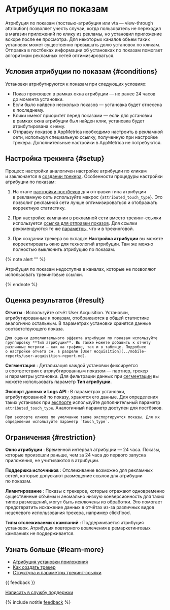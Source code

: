 # Атрибуция по показам

Атрибуция по показам (поствью-атрибуция или vta — view-through attribution) позволяет учесть случаи, когда пользователь не переходил в магазин приложений по клику из рекламы, но установил приложение вскоре после ее просмотра. Для некоторых каналов объем таких установок может существенно превышать долю установок по кликам. Отправка в постбеках информации об установках по показам помогает алгоритмам рекламных сетей оптимизироваться.

## Условия атрибуции по показам {#conditions}

Установки атрибутируются к показам при следующих условиях:

- Показ произошел в рамках окна атрибуции — не ранее 24 часов до момента установки.
- Если было найдено несколько показов — установка будет отнесена к последнему.
- Клики имеют приоритет перед показами — если для установки в рамках окна атрибуции был найден клик, установка будет атрибутирована к нему.
- Отправку показов в AppMetrica необходимо настроить в рекламной сети, используя специальную ссылку, полученную при настройке трекера. Дополнительные настройки в AppMetrica не потребуются.

## Настройка трекинга {#setup}

Процесс настройки аналогичен настройке атрибуции по кликам и заключается в [создании трекера](add-tracker.md). Особенности процедуры настройки атрибуции по показам:

1. На этапе [настройки постбеков](add-tracker.md#step5) для отправки типа атрибуции в рекламную сеть используйте макрос `{attributed_touch_type}`. Это позволит рекламной сети лучше оптимизироваться и отображать корректную статистику.

2. При настройке кампании в рекламной сети вместо трекинг-ссылки используется [ссылка для отправки показов](add-tracker.md#impression-link). Для ссылки рекомендуются те же [параметры](tracking-specification.md), что и в трекинговой.

3. При создании трекера во вкладке **Настройка атрибуции** вы можете корректировать окно для технологий атрибуции. Там же можно полностью выключить атрибуцию по показам.

{% note alert "" %}

Атрибуция по показам недоступна в каналах, которые не позволяют использовать трекинговые ссылки.

{% endnote %}

## Оценка результатов {#result}

**Отчеты**
:   Используйте отчёт User Acquisition. Установки, атрибутированные к показам, отображаются в общей статистике аналогично остальным. В параметрах установки хранятся данные соответствующего показа.

    Для оценки дополнительного эффекта атрибуции по показам используйте группировку **Тип атрибуции**. Вы также можете добавить к отчету различные метрики — как на графике, так и в таблице. Подробнее о настройке отчета см. в разделе [User Acquisition](../mobile-reports/user-acquisition-report.md).

**Сегментация**
:   Детализация каждой установки фиксируется в соответствии с атриубтированным показом — партнер, трекер и параметры установки. Для фильтрации данных при [сегментации](../mobile-reports/segmentation.md) вы можете использовать параметр **Тип атрибуции**.

**Экспорт данных и Logs API**
:   В параметрах установки, атрибутированной по показу, хранятся его данные. Для определения таких установок при [экспорте](../mobile-api/logs/about.md) используйте дополнительный параметр `attributed_touch_type`. Аналогичный параметр доступен для постбэков.

    При экспорте кликов по умолчанию также экспортируются показы. Для их определения используйте параметр `touch_type`.

## Ограничения {#restriction}

**Окно атрибуции**
:   Временной интервал атрибуции — 24 часа. Показы, которые произошли раньше, чем за 24 часа до первого запуска приложения, не учитываются в атрибуции.

**Поддержка источников**
:   Отслеживание возможно для рекламных сетей, которые допускают размещение ссылок для атрибуции по показам.

**Лимитирование**
:   Показы с трекеров, которые отражают одновременно существенные объёмы и аномально низкую конверсионность для таких типов размещений, могут быть исключены из обработки. Это помогает предотвратить искажение данных в отчётах из-за различных видов нецелевого использования трекера, например clickflood.

**Типы отслеживаемых кампаний**
:   Поддерживается атрибуция установок. Атрибуция повторного вовлечения в ремаркетинговых кампаниях не поддерживается.

## Узнать больше {#learn-more}

- [Атрибуция установки приложения](policy.md)
- [Как создать трекер](add-tracker.md)
- [Структура и параметры трекинг-ссылки](tracking-specification.md)

{{ feedback }}

<a href="../troubleshooting/feedback-new.html">
  <span class="button">Написать в службу поддержки</span>
</a>

{% include notitle [feedback](../_includes/feedback-button.md) %}
